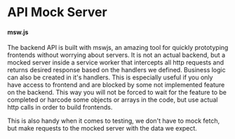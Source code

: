 # API Mock Server

#### msw.js

The backend API is built with mswjs, an amazing tool for quickly prototyping frontends without worrying about servers. It is not an actual backend, but a mocked server inside a service worker that intercepts all http requests and returns desired response based on the handlers we defined. Business logic can also be created in it's handlers. This is especially useful if you only have access to frontend and are blocked by some not implemented feature on the backend. This way you will not be forced to wait for the feature to be completed or harcode some objects or arrays in the code, but use actual http calls in order to build frontends.

This is also handy when it comes to testing, we don't have to mock fetch, but make requests to the mocked server with the data we expect.
